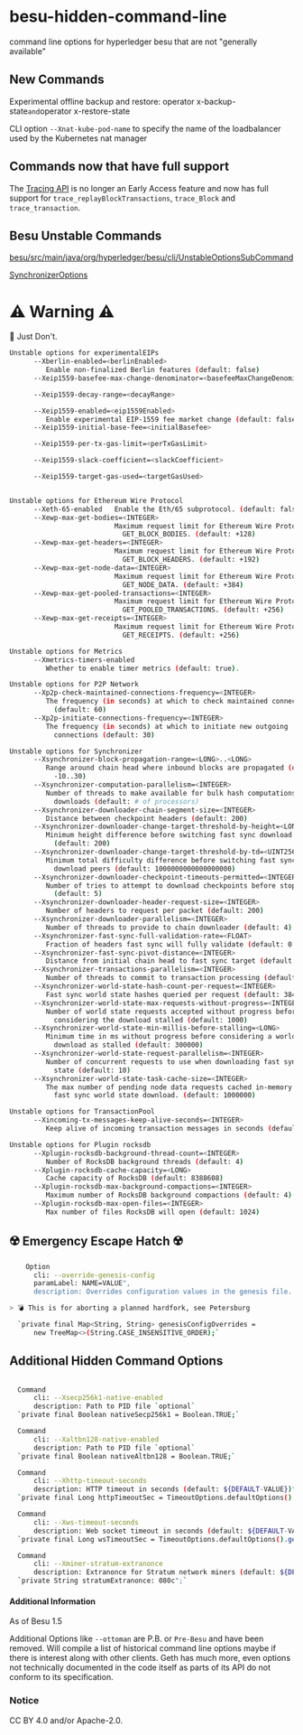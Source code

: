 # besu-hidden-command-line
command line options for hyperledger besu that are not "generally available" 

## New Commands

Experimental offline backup and restore: operator x-backup-state` and `operator x-restore-state

CLI option `--Xnat-kube-pod-name` to specify the name of the loadbalancer used by the Kubernetes nat manager

## Commands now that have full support

  The [Tracing API](https://besu.hyperledger.org/en/latest/Reference/API-Methods/#trace-methods) is no longer an Early Access feature and now has full support for `trace_replayBlockTransactions`, `trace_Block` and `trace_transaction`.  
  
## Besu Unstable Commands 

[besu/src/main/java/org/hyperledger/besu/cli/UnstableOptionsSubCommand](https://github.com/hyperledger/besu/blob/release-1.5.0/besu/src/main/java/org/hyperledger/besu/cli/UnstableOptionsSubCommand.java)

[SynchronizerOptions](https://github.com/hyperledger/besu/blob/release-1.5.0/besu/src/main/java/org/hyperledger/besu/cli/options/SynchronizerOptions.java)


# ⚠️ Warning ⚠️
🥺 Just Don't.


```bash
Unstable options for experimentalEIPs
      --Xberlin-enabled=<berlinEnabled>
         Enable non-finalized Berlin features (default: false)
      --Xeip1559-basefee-max-change-denominator=<basefeeMaxChangeDenominator>

      --Xeip1559-decay-range=<decayRange>

      --Xeip1559-enabled=<eip1559Enabled>
         Enable experimental EIP-1559 fee market change (default: false)
      --Xeip1559-initial-base-fee=<initialBasefee>

      --Xeip1559-per-tx-gas-limit=<perTxGasLimit>

      --Xeip1559-slack-coefficient=<slackCoefficient>

      --Xeip1559-target-gas-used=<targetGasUsed>


Unstable options for Ethereum Wire Protocol
      --Xeth-65-enabled   Enable the Eth/65 subprotocol. (default: false)
      --Xewp-max-get-bodies=<INTEGER>
                          Maximum request limit for Ethereum Wire Protocol
                            GET_BLOCK_BODIES. (default: +128)
      --Xewp-max-get-headers=<INTEGER>
                          Maximum request limit for Ethereum Wire Protocol
                            GET_BLOCK_HEADERS. (default: +192)
      --Xewp-max-get-node-data=<INTEGER>
                          Maximum request limit for Ethereum Wire Protocol
                            GET_NODE_DATA. (default: +384)
      --Xewp-max-get-pooled-transactions=<INTEGER>
                          Maximum request limit for Ethereum Wire Protocol
                            GET_POOLED_TRANSACTIONS. (default: +256)
      --Xewp-max-get-receipts=<INTEGER>
                          Maximum request limit for Ethereum Wire Protocol
                            GET_RECEIPTS. (default: +256)

Unstable options for Metrics
      --Xmetrics-timers-enabled
         Whether to enable timer metrics (default: true).

Unstable options for P2P Network
      --Xp2p-check-maintained-connections-frequency=<INTEGER>
         The frequency (in seconds) at which to check maintained connections
           (default: 60)
      --Xp2p-initiate-connections-frequency=<INTEGER>
         The frequency (in seconds) at which to initiate new outgoing
           connections (default: 30)

Unstable options for Synchronizer
      --Xsynchronizer-block-propagation-range=<LONG>..<LONG>
         Range around chain head where inbound blocks are propagated (default:
           -10..30)
      --Xsynchronizer-computation-parallelism=<INTEGER>
         Number of threads to make available for bulk hash computations during
           downloads (default: # of processors)
      --Xsynchronizer-downloader-chain-segment-size=<INTEGER>
         Distance between checkpoint headers (default: 200)
      --Xsynchronizer-downloader-change-target-threshold-by-height=<LONG>
         Minimum height difference before switching fast sync download peers
           (default: 200)
      --Xsynchronizer-downloader-change-target-threshold-by-td=<UINT256>
         Minimum total difficulty difference before switching fast sync
           download peers (default: 1000000000000000000)
      --Xsynchronizer-downloader-checkpoint-timeouts-permitted=<INTEGER>
         Number of tries to attempt to download checkpoints before stopping
           (default: 5)
      --Xsynchronizer-downloader-header-request-size=<INTEGER>
         Number of headers to request per packet (default: 200)
      --Xsynchronizer-downloader-parallelism=<INTEGER>
         Number of threads to provide to chain downloader (default: 4)
      --Xsynchronizer-fast-sync-full-validation-rate=<FLOAT>
         Fraction of headers fast sync will fully validate (default: 0.1)
      --Xsynchronizer-fast-sync-pivot-distance=<INTEGER>
         Distance from initial chain head to fast sync target (default: 50)
      --Xsynchronizer-transactions-parallelism=<INTEGER>
         Number of threads to commit to transaction processing (default: 2)
      --Xsynchronizer-world-state-hash-count-per-request=<INTEGER>
         Fast sync world state hashes queried per request (default: 384)
      --Xsynchronizer-world-state-max-requests-without-progress=<INTEGER>
         Number of world state requests accepted without progress before
           considering the download stalled (default: 1000)
      --Xsynchronizer-world-state-min-millis-before-stalling=<LONG>
         Minimum time in ms without progress before considering a world state
           download as stalled (default: 300000)
      --Xsynchronizer-world-state-request-parallelism=<INTEGER>
         Number of concurrent requests to use when downloading fast sync world
           state (default: 10)
      --Xsynchronizer-world-state-task-cache-size=<INTEGER>
         The max number of pending node data requests cached in-memory during
           fast sync world state download. (default: 1000000)

Unstable options for TransactionPool
      --Xincoming-tx-messages-keep-alive-seconds=<INTEGER>
         Keep alive of incoming transaction messages in seconds (default: 60)

Unstable options for Plugin rocksdb
      --Xplugin-rocksdb-background-thread-count=<INTEGER>
         Number of RocksDB background threads (default: 4)
      --Xplugin-rocksdb-cache-capacity=<LONG>
         Cache capacity of RocksDB (default: 8388608)
      --Xplugin-rocksdb-max-background-compactions=<INTEGER>
         Maximum number of RocksDB background compactions (default: 4)
      --Xplugin-rocksdb-max-open-files=<INTEGER>
         Max number of files RocksDB will open (default: 1024)
```

  

## ☢️ Emergency Escape Hatch ☢️

```bash
    Option
      cli: --override-genesis-config
      paramLabel: NAME=VALUE",
      description: Overrides configuration values in the genesis file.  Use with care.",

> 💣 This is for aborting a planned hardfork, see Petersburg

  `private final Map<String, String> genesisConfigOverrides =
      new TreeMap<>(String.CASE_INSENSITIVE_ORDER);`
```
## Additional Hidden Command Options 


```bash

  Command
      cli: --Xsecp256k1-native-enabled
      description: Path to PID file `optional`
  `private final Boolean nativeSecp256k1 = Boolean.TRUE;`
```

```bash
  Command
      cli: --Xaltbn128-native-enabled
      description: Path to PID file `optional`
  `private final Boolean nativeAltbn128 = Boolean.TRUE;`

```

```bash
  Command
      cli: --Xhttp-timeout-seconds
      description: HTTP timeout in seconds (default: ${DEFAULT-VALUE})",
  `private final Long httpTimeoutSec = TimeoutOptions.defaultOptions().getTimeoutSeconds();`
```
```bash
  Command
      cli: --Xws-timeout-seconds
      description: Web socket timeout in seconds (default: ${DEFAULT-VALUE})",
  `private final Long wsTimeoutSec = TimeoutOptions.defaultOptions().getTimeoutSeconds();`
```
```bash
  Command
      cli: --Xminer-stratum-extranonce
      description: Extranonce for Stratum network miners (default: ${DEFAULT-VALUE})")
  `private String stratumExtranonce: 080c";`
```

#### Additional Information

As of Besu 1.5

Additional Options like ``--ottoman`` are P.B.  or `Pre-Besu` and have been removed. Will compile a list of historical command line options maybe if there is interest along with other clients. Geth has much more, even options not technically documented in the code itself as parts of its API do not conform to its specification.

### Notice

CC BY 4.0 and/or Apache-2.0. 
